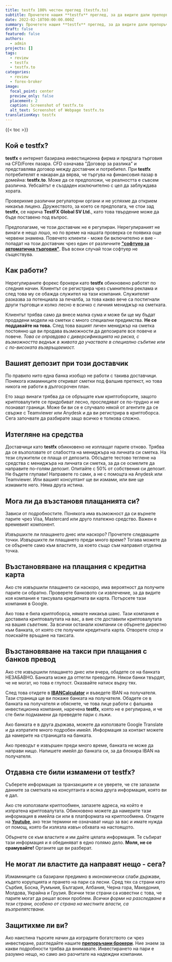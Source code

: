 ```yaml
---
title: testfx 100% честен преглед (testfx.to)
subtitle: Прочетете нашия **testfx** преглед, за да видите дали препоръчваме този брокер за търговия. Само за да уточним, че това е преглед на **testfx.to**.
date: 2022-02-18T00:00:00.000Z
summary: Прочетете нашия **testfx** преглед, за да видите дали препоръчваме този брокер за търговия. Само за да уточним, че това е преглед на **testfx.to**.
draft: false
featured: false
authors:
  - admin
projects: []
tags:
  - review
  - testfx
  - testfx.to
categories:
  - review
  - forex-broker
image:
  focal_point: center
  preview_only: false
  placement: 2
  caption: Screenshot of testfx.to
  alt_text: Screenshot of Webpage testfx.to
translationKey: testfx
---
```


<!--StartFragment-->

{{< toc >}}

## Кой е testfx?

**testfx** е интернет базирана инвестиционна фирма и предлага търговия на CFD/Forex пазара. CFD означава "Договор за разлика" и представлява договор между доставчик и потребител. При **testfx** потребителят е накаран да вярва, че търгува на финансовия пазар в домейна: **testfx.to**. Може да се предположи, че реалността е съвсем различна. Уебсайтът е създаден изключително с цел да заблуждава хората.

Проверихме различни регулаторни органи и не успяхме да открием никакъв лиценз. Дружеството, за което се предполага, че стои зад **testfx**, се нарича **TestFX Global SV Ltd.**, като това твърдение може да бъде поставено под въпрос.

Предполагаме, че този доставчик не е регулиран. Нерегулираният не винаги е нещо лошо, но по време на нашата проверка се появиха още червени знамена. Повечето клиенти - може би включително и вие - попадат на този доставчик чрез един от различните **["софтуер за автоматична търговия"](../../category/autotrader/)**. Във всеки случай този софтуер не съществува.

## Как работи?

Нерегулираните форекс брокери като **testfx** обикновено работят по следния начин. Клиентът се регистрира чрез съмнителна реклама и след това му се обажда служител на тази компания. Служителят разказва за потенциала за печалба, за това какво вече са постигнали други търговци и колко лесно е всичко с личния мениджър на сметката.

Клиентът трябва само да внесе малка сума и може би ще му бъдат продадени модели на сметки с много специални предимства. **Не се поддавайте на това.** След това вашият личен мениджър на сметка постоянно ще ви продава възможности да депозирате все повече и повече. *Това се оправдава с диверсификацията на риска, с възможността веднъж в живота да участвате в специално събитие или с по-високата възвръщаемост.*

## Вашият депозит при този доставчик

По правило нито една банка изобщо не работи с такива доставчици. Понякога измамниците откриват сметки под фалшив претекст, но това никога не работи в дългосрочен план.

Ето защо винаги трябва да се обръщате към криптоборсите, защото криптовалутите се придобиват лесно, проследяват се по-трудно и не познават граници. Може би ви се е случвало някой от агентите да се свърже с Teamviewer или Anydesk и да ви регистрира в криптоборса. Сега започвате да разбирате защо всичко е толкова сложно.

## Изтегляне на средства

Доставчици като **testfx** обикновено не изплащат парите отново. Трябва да се възползвате от слабостта на мениджъра на личната си сметка. На тези служители се плаща от депозита. Обсъдете тестово теглене на средства с мениджъра на личната си сметка, за да се осмелите да направите по-голям депозит. Опитайте с 50% от собствения си депозит. Не бъдете глупави! Направете го сами, а не с помощта на Anydesk или Teamviewer. Или вашият консултант ще ви измами, или вие ще измамите него. Няма друга истина.

## Мога ли да възстановя плащанията си?

Зависи от подробностите. Понякога има възможност да си върнете парите чрез Visa, Mastercard или друго платежно средство. Важен е времевият компонент.

Извършихте ли плащането днес или наскоро? Прочетете следващите точки. Извършихте ли плащането преди много време? Тогава можете да се обърнете само към властите, за което също съм направил отделна точка.

## Възстановяване на плащания с кредитна карта

Ако сте извършили плащането си наскоро, има вероятност да получите парите си обратно. Проверете банковото си извлечение, за да видите коя компания е таксувала кредитната ви карта. Потърсете тази компания в Google.

Ако това е била криптоборса, нямате никакъв шанс. Тази компания е доставила криптовалутата на вас, а вие сте доставили криптовалутата на вашия *съветник*. За всички останали компании се обърнете директно към банката, от която сте получили кредитната карта. Отворете спор и поискайте връщане на таксата.

## Възстановяване на такси при плащания с банков превод

Ако сте извършили плащането днес или вчера, обадете се на банката НЕЗАБАВНО. Банката може да оттегли преводите. Някои банки твърдят, че не могат, но това е глупост. Оказвайте натиск върху тях.

След това отидете в **[IBANCalculator](https://www.ibancalculator.com/)** и въведете IBAN на получателя. Тази страница ще ви покаже банката на получателя. Обадете се в банката на получателя и обяснете, че това лице работи с фалшива инвестиционна компания, наречена **testfx**, която не е регулирана, и че сте били подмамени да преведете пари с лъжи.

Ако банката е в друга държава, можете да използвате Google Translate и да изпратите много подробен имейл. Информация за контакт можете да намерите на страницата на банката.

Ако преводът е извършен преди много време, банката не може да направи нищо. Напишете имейл до банката си, за да блокира IBAN на получателя.

## Отдавна сте били измамени от testfx?

Съберете информация за транзакциите и се уверете, че сте запазили данните за сметката на консултанта и всяка друга информация, която ви е дал.

Ако сте използвали криптообмен, запазете адреса, на който е изпратена криптовалутата. Обикновено можете да намерите тази информация в имейла си или в платформата на криптообмена. Отидете на **[Youtube](https://www.youtube.com/results?search_query=crypo+terms)**, ако тези термини не означават нищо за вас и имате нужда от помощ, която би излязла извън обхвата на настоящото.

Обърнете се към властите и им дайте цялата информация. Те събират тази информация и я обединяват в едно голямо дело. **Моля, не се срамувайте!** Органите ще ви разберат.

## Не могат ли властите да направят нещо - сега?

Измамниците са базирани предимно в икономически слаби държави, където корупцията и прането на пари са лесни. Сред тях са страни като Сърбия, Босна, Румъния, България, Албания, Черна гора, Македония, Молдова, Украйна и Грузия. Всички тези страни са известни с това, че парите могат да решат всеки проблем. *Всички форми на разследване в тези страни, особено от страна на местните власти, са възпрепятствани.*

## Защитихме ли ви?

Ако наистина търсите начин да изградите богатството си чрез инвестиране, разгледайте нашите **[препоръчани брокери](../../category/recommendation/)**. Ние знаем за какви подробности трябва да внимавате. Инвестирането на пари е разумно нещо, но само ако разчитате на надеждни компании.

<!--EndFragment-->




